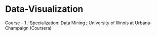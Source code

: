 # Data-Visualization
Course - 1 ; Specialization: Data Mining ; University of Illinois at Urbana-Champaign (Coursera)

